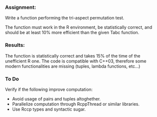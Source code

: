 ### Assignment:
Write a function performing the tri-aspect permutation test.

The function must work in the R environment, be statistically correct, and should be at least 10% more efficient than the given Tabc function.

### Results:
The function is statistically correct and takes 15% of the time of the unefficient R one.
The code is compatible with C++03, therefore some modern functionalities are missing (tuples, lambda functions, etc...)

### To Do
Verify if the following improve computation:
- Avoid usage of pairs and tuples altoghether.
- Parallelize computation through RcppThread or similar libraries.
- Use Rccp types and syntactic sugar.
